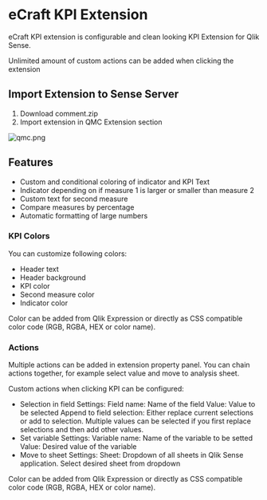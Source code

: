# eCraft KPI Extension

eCraft KPI extension is configurable and clean looking KPI Extension for Qlik Sense.

Unlimited amount of custom actions can be added when clicking the extension

## Import Extension to Sense Server ##
1. Download comment.zip
2. Import extension in QMC Extension section

![qmc.png](https://bitbucket.org/repo/R9rrbbo/images/918736976-qmc.png)

## Features ##
* Custom and conditional coloring of indicator and KPI Text
* Indicator depending on if measure 1 is larger or smaller than measure 2
* Custom text for second measure
* Compare measures by percentage
* Automatic formatting of large numbers

### KPI Colors ###

You can customize following colors:
* Header text
* Header background
* KPI color
* Second measure color
* Indicator color

Color can be added from Qlik Expression or directly as CSS compatible color code (RGB, RGBA, HEX or color name).

### Actions ###

Multiple actions can be added in extension property panel. You can chain actions together, for example select value and move to analysis sheet.

Custom actions when clicking KPI can be configured:
* Selection in field
Settings:
Field name: Name of the field
Value: Value to be selected
Append to field selection: Either replace current selections or add to selection. Multiple values can be selected if you first replace selections and then add other values.
* Set variable
Settings:
Variable name: Name of the variable to be setted
Value: Desired value of the variable
* Move to sheet
Settings:
Sheet: Dropdown of all sheets in Qlik Sense application. Select desired sheet from dropdown

Color can be added from Qlik Expression or directly as CSS compatible color code (RGB, RGBA, HEX or color name).


